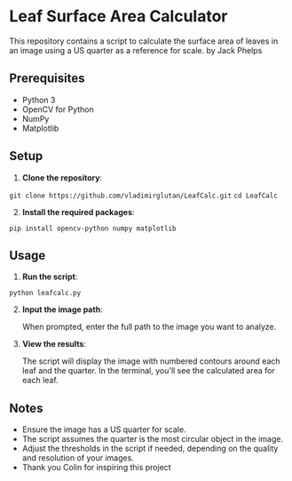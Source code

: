 
# Leaf Surface Area Calculator

This repository contains a script to calculate the surface area of leaves in an image using a US quarter as a reference for scale.
by Jack Phelps

## Prerequisites

- Python 3
- OpenCV for Python
- NumPy
- Matplotlib

## Setup

1. **Clone the repository**:

``
git clone https://github.com/vladimirglutan/LeafCalc.git
``
``
cd LeafCalc
``

2. **Install the required packages**:

``
pip install opencv-python numpy matplotlib
``

## Usage

1. **Run the script**:

``
python leafcalc.py
``

2. **Input the image path**:

   When prompted, enter the full path to the image you want to analyze.

3. **View the results**:

   The script will display the image with numbered contours around each leaf and the quarter. In the terminal, you'll see the calculated area for each leaf.

## Notes

- Ensure the image has a US quarter for scale.
- The script assumes the quarter is the most circular object in the image.
- Adjust the thresholds in the script if needed, depending on the quality and resolution of your images.
- Thank you Colin for inspiring this project
